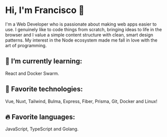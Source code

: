 # Hi, I'm Francisco 👋

I'm a Web Developer who is passionate about making web apps easier to use. I genuinely like to code things from scratch, bringing ideas to life in the browser and I value a simple content structure with clean, smart design patterns. My interest in the Node ecosystem made me fall in love with the art of programming.


## 🔭 I’m currently learning:

React and Docker Swarm.

## 🎃 Favorite technologies:

Vue, Nuxt, Tailwind, Bulma, Express, Fiber, Prisma, Git, Docker and Linux!

## 🔥 Favorite languages:

JavaScript, TypeScript and Golang.

